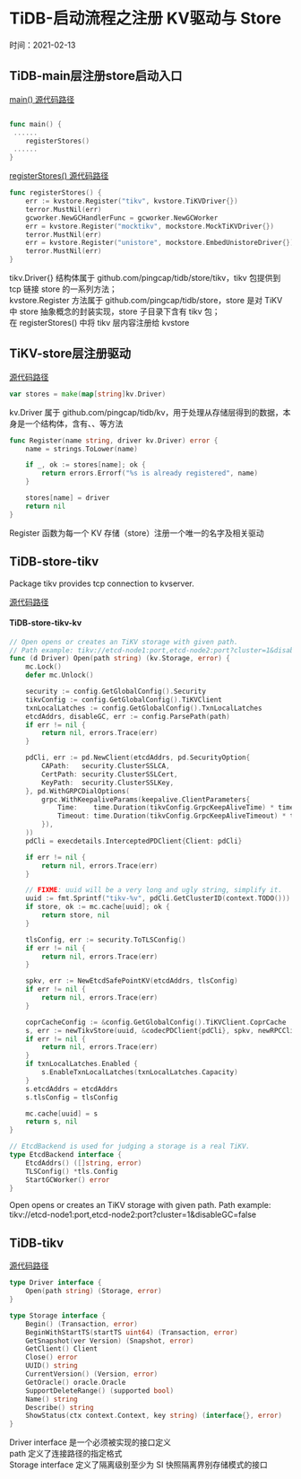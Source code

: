 # TiDB-启动流程之注册 KV驱动与 Store 

时间：2021-02-13   



## TiDB-main层注册store启动入口  

[main() 源代码路径](https://github.com/pingcap/tidb/blob/d6a2b9a372edd3638c0ed88e1d2a5e6b702a69ed/tidb-server/main.go#L166)

```go  

func main() {
 ......
	registerStores()
 ......
}
```

[registerStores() 源代码路径](https://github.com/pingcap/tidb/blob/d6a2b9a372edd3638c0ed88e1d2a5e6b702a69ed/tidb-server/main.go#L249)
```go
func registerStores() {
	err := kvstore.Register("tikv", kvstore.TiKVDriver{})
	terror.MustNil(err)
	gcworker.NewGCHandlerFunc = gcworker.NewGCWorker
	err = kvstore.Register("mocktikv", mockstore.MockTiKVDriver{})
	terror.MustNil(err)
	err = kvstore.Register("unistore", mockstore.EmbedUnistoreDriver{})
	terror.MustNil(err)
}
```

tikv.Driver{} 结构体属于 github.com/pingcap/tidb/store/tikv，tikv 包提供到 tcp 链接 store 的一系列方法；       
kvstore.Register 方法属于 github.com/pingcap/tidb/store，store 是对 TiKV 中 store 抽象概念的封装实现，store 子目录下含有 tikv 包；    
在 registerStores() 中将 tikv 层内容注册给 kvstore 


## TiKV-store层注册驱动


[源代码路径](https://github.com/pingcap/tidb/blob/d6a2b9a372edd3638c0ed88e1d2a5e6b702a69ed/store/store.go#L30)

```go
var stores = make(map[string]kv.Driver)
```
kv.Driver 属于 github.com/pingcap/tidb/kv，用于处理从存储层得到的数据，本身是一个结构体，含有、、等方法   

```go
func Register(name string, driver kv.Driver) error {
	name = strings.ToLower(name)

	if _, ok := stores[name]; ok {
		return errors.Errorf("%s is already registered", name)
	}

	stores[name] = driver
	return nil
}
```
Register 函数为每一个 KV 存储（store）注册一个唯一的名字及相关驱动   



## TiDB-store-tikv 
Package tikv provides tcp connection to kvserver.


[源代码路径](https://github.com/pingcap/tidb/blob/631dbfdc3215a6c448b3e50ed57952f072681cb3/store/tikv/kv.go#L54)



#### TiDB-store-tikv-kv
```go
// Open opens or creates an TiKV storage with given path.
// Path example: tikv://etcd-node1:port,etcd-node2:port?cluster=1&disableGC=false
func (d Driver) Open(path string) (kv.Storage, error) {
	mc.Lock()
	defer mc.Unlock()

	security := config.GetGlobalConfig().Security
	tikvConfig := config.GetGlobalConfig().TiKVClient
	txnLocalLatches := config.GetGlobalConfig().TxnLocalLatches
	etcdAddrs, disableGC, err := config.ParsePath(path)
	if err != nil {
		return nil, errors.Trace(err)
	}

	pdCli, err := pd.NewClient(etcdAddrs, pd.SecurityOption{
		CAPath:   security.ClusterSSLCA,
		CertPath: security.ClusterSSLCert,
		KeyPath:  security.ClusterSSLKey,
	}, pd.WithGRPCDialOptions(
		grpc.WithKeepaliveParams(keepalive.ClientParameters{
			Time:    time.Duration(tikvConfig.GrpcKeepAliveTime) * time.Second,
			Timeout: time.Duration(tikvConfig.GrpcKeepAliveTimeout) * time.Second,
		}),
	))
	pdCli = execdetails.InterceptedPDClient{Client: pdCli}

	if err != nil {
		return nil, errors.Trace(err)
	}

	// FIXME: uuid will be a very long and ugly string, simplify it.
	uuid := fmt.Sprintf("tikv-%v", pdCli.GetClusterID(context.TODO()))
	if store, ok := mc.cache[uuid]; ok {
		return store, nil
	}

	tlsConfig, err := security.ToTLSConfig()
	if err != nil {
		return nil, errors.Trace(err)
	}

	spkv, err := NewEtcdSafePointKV(etcdAddrs, tlsConfig)
	if err != nil {
		return nil, errors.Trace(err)
	}

	coprCacheConfig := &config.GetGlobalConfig().TiKVClient.CoprCache
	s, err := newTikvStore(uuid, &codecPDClient{pdCli}, spkv, newRPCClient(security), !disableGC, coprCacheConfig)
	if err != nil {
		return nil, errors.Trace(err)
	}
	if txnLocalLatches.Enabled {
		s.EnableTxnLocalLatches(txnLocalLatches.Capacity)
	}
	s.etcdAddrs = etcdAddrs
	s.tlsConfig = tlsConfig

	mc.cache[uuid] = s
	return s, nil
}

// EtcdBackend is used for judging a storage is a real TiKV.
type EtcdBackend interface {
	EtcdAddrs() ([]string, error)
	TLSConfig() *tls.Config
	StartGCWorker() error
}
```
Open opens or creates an TiKV storage with given path.
Path example: tikv://etcd-node1:port,etcd-node2:port?cluster=1&disableGC=false




## TiDB-tikv 
[源代码路径](https://github.com/pingcap/tidb/blob/d6a2b9a372edd3638c0ed88e1d2a5e6b702a69ed/kv/kv.go#L457)
```go
type Driver interface {
	Open(path string) (Storage, error)
}

type Storage interface {
	Begin() (Transaction, error)
	BeginWithStartTS(startTS uint64) (Transaction, error)
	GetSnapshot(ver Version) (Snapshot, error)
	GetClient() Client
	Close() error
	UUID() string
	CurrentVersion() (Version, error)
	GetOracle() oracle.Oracle
	SupportDeleteRange() (supported bool)
	Name() string
	Describe() string
	ShowStatus(ctx context.Context, key string) (interface{}, error)
}
```
Driver interface 是一个必须被实现的接口定义  
path 定义了连接路径的指定格式    
Storage interface 定义了隔离级别至少为 SI 快照隔离界别存储模式的接口  
